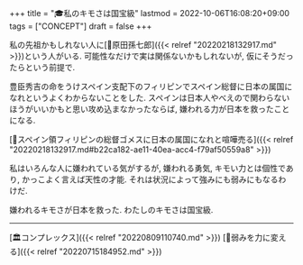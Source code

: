 +++
title = "🎓私のキモさは国宝級"
lastmod = 2022-10-06T16:08:20+09:00
tags = ["CONCEPT"]
draft = false
+++

私の先祖かもしれない人に[📝原田孫七郎]({{< relref "20220218132917.md" >}})という人がいる. 可能性なだけで実は関係ないかもしれないが, 仮にそうだったらという前提で.

豊臣秀吉の命をうけスペイン支配下のフィリピンでスペイン総督に日本の属国になれというよくわからないことをした. スペインは日本人やべえので関わらないほうがいいかもと思い攻め込まなかったならば, 嫌われる力が日本を救ったことになる.

[📗スペイン領フィリピンの総督ゴメスに日本の属国になれと喧嘩売る]({{< relref "20220218132917.md#b22ca182-ae11-40ea-acc4-f79af50559a8" >}})

私はいろんな人に嫌われている気がするが, 嫌われる勇気, キモい力とは個性であり, かっこよく言えば天性の才能. それは状況によって強みにも弱みにもなるわけだ.

嫌われるキモさが日本を救った. わたしのキモさは国宝級.

---

[🏛コンプレックス]({{< relref "20220809110740.md" >}}) [🦊弱みを力に変える]({{< relref "20220715184952.md" >}})
